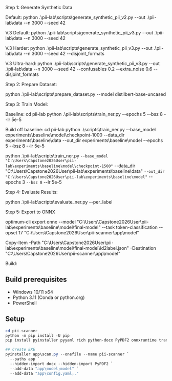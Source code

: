 Step 1: Generate Synthetic Data

Default:
python .\pii-lab\scripts\generate_synthetic_pii_v2.py --out .\pii-lab\data --n 3000 --seed 42

V.3 Default:
python .\pii-lab\scripts\generate_synthetic_pii_v3.py --out .\pii-lab\data --n 3000 --seed 42

V.3 Harder:
python .\pii-lab\scripts\generate_synthetic_pii_v3.py --out .\pii-lab\data --n 3000 --seed 42 --disjoint_formats

V.3 Ultra-hard:
python .\pii-lab\scripts\generate_synthetic_pii_v3.py --out .\pii-lab\data --n 3000 --seed 42 --confusables 0.2 --extra_noise 0.6 --disjoint_formats


Step 2: Prepare Dataset:

python .\pii-lab\scripts\prepare_dataset.py --model distilbert-base-uncased

Step 3: Train Model:

Baseline:
cd pii-lab
python .\pii-lab\scripts\train_ner.py --epochs 5 --bsz 8 --lr 5e-5

Build off baseline:
cd pii-lab
python .\scripts\train_ner.py --base_model experiments\baseline\model\checkpoint-1000 --data_dir experiments\baseline\data --out_dir experiments\baseline\model --epochs 5 --bsz 8 --lr 5e-5


python .\pii-lab\scripts\train_ner.py `
  --base_model "C:\Users\Capstone2026User\pii-lab\experiments\baseline\model\checkpoint-1500" `
  --data_dir "C:\Users\Capstone2026User\pii-lab\experiments\baseline\data" `
  --out_dir  "C:\Users\Capstone2026User\pii-lab\experiments\baseline\model" `
  --epochs 3 `
  --bsz 8 `
  --lr 5e-5


Step 4: Evaluate Results:

python .\pii-lab\scripts\evaluate_ner.py --per_label


Step 5: Export to ONNX

optimum-cli export onnx --model "C:\Users\Capstone2026User\pii-lab\experiments\baseline\model\final-model" --task token-classification --opset 17 "C:\Users\Capstone2026User\pii-scanner\app\model"


Copy-Item -Path "C:\Users\Capstone2026User\pii-lab\experiments\baseline\model\final-model\id2label.json" -Destination "C:\Users\Capstone2026User\pii-scanner\app\model"


Build:
## Build prerequisites
- Windows 10/11 x64
- Python 3.11 (Conda or python.org)
- PowerShell

## Setup
```powershell
cd pii-scanner
python -m pip install -U pip
pip install pyinstaller pyyaml rich python-docx PyPDF2 onnxruntime transformers

## Create EXE
pyinstaller app\scan.py --onefile --name pii-scanner `
  --paths app `
  --hidden-import docx --hidden-import PyPDF2 `
  --add-data "app\model;model" `
  --add-data "app\config.yaml;."

